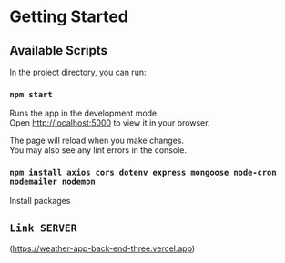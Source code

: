 # Getting Started

## Available Scripts

In the project directory, you can run:

### `npm start`

Runs the app in the development mode.\
Open [http://localhost:5000](http://localhost:5000) to view it in your browser.

The page will reload when you make changes.\
You may also see any lint errors in the console.

### `npm install axios cors dotenv express mongoose node-cron nodemailer nodemon`

Install packages


## `Link SERVER`
(https://weather-app-back-end-three.vercel.app)


